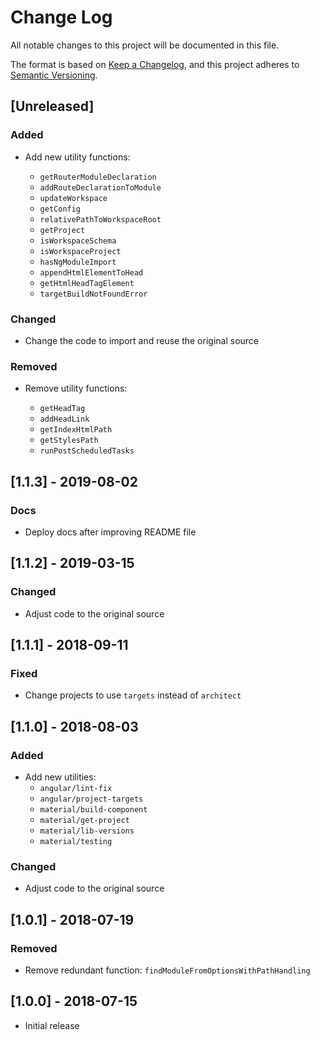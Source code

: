 # Change Log

All notable changes to this project will be documented in this file.

The format is based on [Keep a Changelog](https://keepachangelog.com/en/1.0.0/),
and this project adheres to [Semantic Versioning](https://semver.org/spec/v2.0.0.html).

## [Unreleased]

### Added

- Add new utility functions:

  - `getRouterModuleDeclaration`
  - `addRouteDeclarationToModule`
  - `updateWorkspace`
  - `getConfig`
  - `relativePathToWorkspaceRoot`
  - `getProject`
  - `isWorkspaceSchema`
  - `isWorkspaceProject`
  - `hasNgModuleImport`
  - `appendHtmlElementToHead`
  - `getHtmlHeadTagElement`
  - `targetBuildNotFoundError`

### Changed

- Change the code to import and reuse the original source

### Removed

- Remove utility functions:

  - `getHeadTag`
  - `addHeadLink`
  - `getIndexHtmlPath`
  - `getStylesPath`
  - `runPostScheduledTasks`

## [1.1.3] - 2019-08-02

### Docs

- Deploy docs after improving README file

## [1.1.2] - 2019-03-15

### Changed

- Adjust code to the original source

## [1.1.1] - 2018-09-11

### Fixed

- Change projects to use `targets` instead of `architect`

## [1.1.0] - 2018-08-03

### Added

- Add new utilities:
  - `angular/lint-fix`
  - `angular/project-targets`
  - `material/build-component`
  - `material/get-project`
  - `material/lib-versions`
  - `material/testing`

### Changed

- Adjust code to the original source

## [1.0.1] - 2018-07-19

### Removed

- Remove redundant function: `findModuleFromOptionsWithPathHandling`

## [1.0.0] - 2018-07-15

- Initial release
